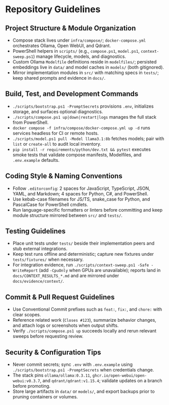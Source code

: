 # Repository Guidelines

## Project Structure & Module Organization
- Compose stack lives under `infra/compose/`; `docker-compose.yml` orchestrates Ollama, Open WebUI, and Qdrant.
- PowerShell helpers in `scripts/` (e.g., `compose.ps1`, `model.ps1`, `context-sweep.ps1`) manage lifecycle, models, and diagnostics.
- Custom Ollama `Modelfile` definitions reside in `modelfiles/`; persisted embeddings live in `data/` and model caches in `models/` (both gitignored).
- Mirror implementation modules in `src/` with matching specs in `tests/`; keep shared prompts and evidence in `docs/`.

## Build, Test, and Development Commands
- `./scripts/bootstrap.ps1 -PromptSecrets` provisions `.env`, initializes storage, and surfaces optional diagnostics.
- `./scripts/compose.ps1 up|down|restart|logs` manages the full stack from PowerShell.
- `docker compose -f infra/compose/docker-compose.yml up -d` runs services headless for CI or remote hosts.
- `./scripts/model.ps1 pull -Model llama3.1:8b` fetches models; pair with `list` or `create-all` to audit local inventory.
- `pip install -r requirements/python/dev.txt && pytest` executes smoke tests that validate compose manifests, Modelfiles, and `.env.example` defaults.

## Coding Style & Naming Conventions
- Follow `.editorconfig`: 2 spaces for JavaScript, TypeScript, JSON, YAML, and Markdown; 4 spaces for Python, C#, and PowerShell.
- Use kebab-case filenames for JS/TS, snake_case for Python, and PascalCase for PowerShell cmdlets.
- Run language-specific formatters or linters before committing and keep module structure mirrored between `src/` and `tests/`.

## Testing Guidelines
- Place unit tests under `tests/` beside their implementation peers and stub external integrations.
- Keep test runs offline and deterministic; capture new fixtures under `tests/fixtures/` when necessary.
- For integration evidence, run `./scripts/context-sweep.ps1 -Safe -WriteReport` (add `-CpuOnly` when GPUs are unavailable); reports land in `docs/CONTEXT_RESULTS_*.md` and are mirrored under `docs/evidence/context/`.

## Commit & Pull Request Guidelines
- Use Conventional Commit prefixes such as `feat:`, `fix:`, and `chore:` with clear scopes.
- Reference related work (`Closes #123`), summarize behavior changes, and attach logs or screenshots when output shifts.
- Verify `./scripts/compose.ps1 up` succeeds locally and rerun relevant sweeps before requesting review.

## Security & Configuration Tips
- Never commit secrets; sync `.env` with `.env.example` using `./scripts/bootstrap.ps1 -PromptSecrets` when credentials change.
- The stack pins `ollama/ollama:0.3.11`, `ghcr.io/open-webui/open-webui:v0.3.7`, and `qdrant/qdrant:v1.15.4`; validate updates on a branch before promoting.
- Store large artifacts in `data/` or `models/`, and export backups prior to pruning containers or volumes.
